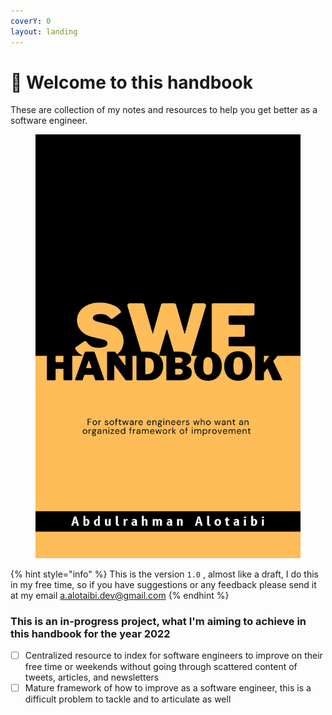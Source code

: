 ```yaml
---
coverY: 0
layout: landing
---
```


# 👋 Welcome to this handbook

These are collection of my notes and resources to help you get better as a software engineer.

<figure><img src=".gitbook/assets/Black and Yellow Modern Two Side Book Cover.jpg" alt=""><figcaption></figcaption></figure>



{% hint style="info" %}
This is the version `1.0` , almost like a draft, I do this in my free time, so if you have suggestions or any feedback please send it at my email a.alotaibi.dev@gmail.com
{% endhint %}

### This is an in-progress project, what I'm aiming to achieve in this handbook for the year 2022

* [ ] Centralized resource to index for software engineers to improve on their free time or weekends without going through scattered content of tweets, articles, and newsletters
* [ ] Mature framework of how to improve as a software engineer, this is a difficult problem to tackle and to articulate as well
